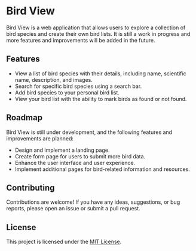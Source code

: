 # Bird View

Bird View is a web application that allows users to explore a collection of bird species and create their own bird lists. It is still a work in progress and more features and improvements will be added in the future.

## Features

- View a list of bird species with their details, including name, scientific name, description, and images.
- Search for specific bird species using a search bar.
- Add bird species to your personal bird list.
- View your bird list with the ability to mark birds as found or not found.

## Roadmap

Bird View is still under development, and the following features and improvements are planned:

- Design and implement a landing page.
- Create form page for users to submit more bird data.
- Enhance the user interface and user experience.
- Implement additional pages for bird-related information and resources.

## Contributing

Contributions are welcome! If you have any ideas, suggestions, or bug reports, please open an issue or submit a pull request.

## License

This project is licensed under the [MIT License](LICENSE).